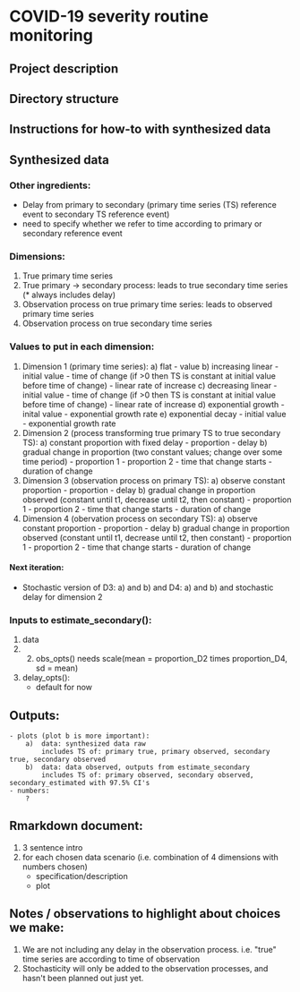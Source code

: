 # COVID-19 severity routine monitoring

## Project description

## Directory structure

## Instructions for how-to with synthesized data

## Synthesized data

### Other ingredients:
- Delay from primary to secondary (primary time series (TS) reference event to secondary TS reference event)
- need to specify whether we refer to time according to primary or secondary reference event

### Dimensions:
1. True primary time series
2. True primary -> secondary process: leads to true secondary time series (* always includes delay)
3. Observation process on true primary time series: leads to observed primary time series
4. Observation process on true secondary time series

### Values to put in each dimension:
1. Dimension 1 (primary time series):
	a) flat
		- value
	b) increasing linear
		- initial value
		- time of change (if >0 then TS is constant at initial value before time of change)
		- linear rate of increase
	c) decreasing linear
		- initial value
		- time of change (if >0 then TS is constant at initial value before time of change)
		- linear rate of increase
	d) exponential growth
		- inital value
		- exponential growth rate
	e) exponential decay
		- initial value
		- exponential growth rate
2. Dimension 2 (process transforming true primary TS to true secondary TS):
	a) constant proportion with fixed delay
		- proportion
		- delay
	b) gradual change in proportion (two constant values; change over some time period)
		- proportion 1
		- proportion 2
		- time that change starts
		- duration of change
3. Dimension 3 (observation process on primary TS):
	a) observe constant proportion
		- proportion
		- delay
	b) gradual change in proportion observed (constant until t1, decrease until t2, then constant)
		- proportion 1
		- proportion 2
		- time that change starts
		- duration of change
4. Dimension 4 (obervation process on secondary TS):
	a) observe constant proportion
		- proportion
		- delay
	b) gradual change in proportion observed (constant until t1, decrease until t2, then constant)
		- proportion 1
		- proportion 2
		- time that change starts
		- duration of change
	
	
#### Next iteration:
- Stochastic version of D3: a) and b) and D4: a) and b) and stochastic delay for dimension 2


### Inputs to estimate_secondary():
1. data
2. 2. obs_opts() needs scale(mean = proportion_D2 times proportion_D4, sd = mean)
3. delay_opts():
	- default for now
## Outputs:

	- plots (plot b is more important):
		a) 	data: synthesized data raw
			includes TS of: primary true, primary observed, secondary true, secondary observed
		b)	data: data observed, outputs from estimate_secondary
			includes TS of: primary observed, secondary observed, secondary_estimated with 97.5% CI's
	- numbers:
		?

## Rmarkdown document:
1. 3 sentence intro
2. for each chosen data scenario (i.e. combination of 4 dimensions with numbers chosen)
	- specification/description
	- plot

## Notes / observations to highlight about choices we make:
1. We are not including any delay in the observation process. i.e. "true" time series are according to time of observation
2. Stochasticity will only be added to the observation processes, and hasn't been planned out just yet.
